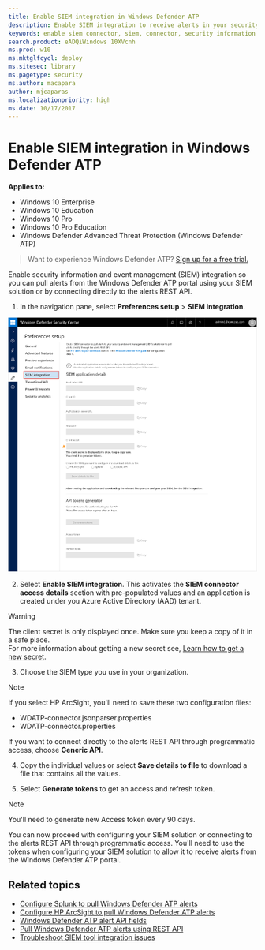 ```yaml
---
title: Enable SIEM integration in Windows Defender ATP
description: Enable SIEM integration to receive alerts in your security information and event management (SIEM) solution.
keywords: enable siem connector, siem, connector, security information and events
search.product: eADQiWindows 10XVcnh
ms.prod: w10
ms.mktglfcycl: deploy
ms.sitesec: library
ms.pagetype: security
ms.author: macapara
author: mjcaparas
ms.localizationpriority: high
ms.date: 10/17/2017
---
```


# Enable SIEM integration in Windows Defender ATP

**Applies to:**

- Windows 10 Enterprise
- Windows 10 Education
- Windows 10 Pro
- Windows 10 Pro Education
- Windows Defender Advanced Threat Protection (Windows Defender ATP)



>Want to experience Windows Defender ATP? [Sign up for a free trial.](https://www.microsoft.com/en-us/WindowsForBusiness/windows-atp?ocid=docs-wdatp-enablesiem-abovefoldlink) 

Enable security information and event management (SIEM) integration so you can pull alerts from the Windows Defender ATP portal using your SIEM solution or by connecting directly to the alerts REST API.

1. In the navigation pane, select **Preferences setup** > **SIEM integration**.

  ![Image of SIEM integration from Preferences setup menu](images/atp-siem-integration.png)

2. Select **Enable SIEM integration**. This activates the **SIEM connector access details** section with pre-populated values and an application is created under you Azure Active Directory (AAD) tenant.

  > [!WARNING]
  >The client secret is only displayed once. Make sure you keep a copy of it in a safe place.<br>
  For more information about getting a new secret see, [Learn how to get a new secret](troubleshoot-custom-ti-windows-defender-advanced-threat-protection.md#learn-how-to-get-a-new-client-secret).

3. Choose the SIEM type you use in your organization.

  > [!NOTE]
  > If you select HP ArcSight, you'll need to save these two configuration files:<br>
  - WDATP-connector.jsonparser.properties
  - WDATP-connector.properties <br>

  If you want to connect directly to the alerts REST API through programmatic access, choose **Generic API**.

4. Copy the individual values or select **Save details to file** to download a file that contains all the values.

5. Select **Generate tokens** to get an access and refresh token.
  
  > [!NOTE]
  > You'll need to generate new Access token every 90 days. 

You can now proceed with configuring your SIEM solution or connecting to the alerts REST API through programmatic access. You'll need to use the tokens when configuring your SIEM solution to allow it to receive alerts from the Windows Defender ATP portal.



## Related topics
- [Configure Splunk to pull Windows Defender ATP alerts](configure-splunk-windows-defender-advanced-threat-protection.md)
- [Configure HP ArcSight to pull Windows Defender ATP alerts](configure-arcsight-windows-defender-advanced-threat-protection.md)
- [Windows Defender ATP alert API fields](api-portal-mapping-windows-defender-advanced-threat-protection.md)
- [Pull Windows Defender ATP alerts using REST API](pull-alerts-using-rest-api-windows-defender-advanced-threat-protection.md)
- [Troubleshoot SIEM tool integration issues](troubleshoot-siem-windows-defender-advanced-threat-protection.md)

